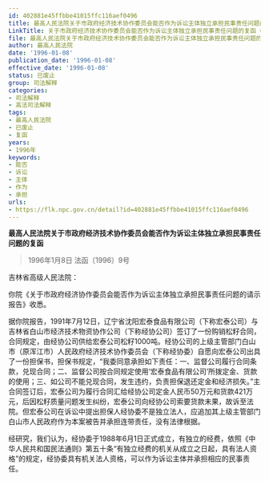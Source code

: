 ```yaml
---
id: 402881e45ffbbe41015ffc116aef0496
title: 最高人民法院关于市政府经济技术协作委员会能否作为诉讼主体独立承担民事责任问题的复函
LinkTitle: 关于市政府经济技术协作委员会能否作为诉讼主体独立承担民事责任问题的复函（1996）
file: 最高人民法院关于市政府经济技术协作委员会能否作为诉讼主体独立承担民事责任问题的复函_19960108_402881e45ffbbe41015ffc116aef0496.docx
author: 最高人民法院
date: '1996-01-08'
publication_date: '1996-01-08'
effective_date: '1996-01-08'
status: 已废止
group: 司法解释
categories:
- 司法解释
- 高法司法解释
tags:
- 最高人民法院
- 已废止
- 复函
years:
- 1996年
keywords:
- 能否
- 诉讼
- 主体
- 作为
- 承担
urls:
- https://flk.npc.gov.cn/detail?id=402881e45ffbbe41015ffc116aef0496
---
```


**最高人民法院关于市政府经济技术协作委员会能否作为诉讼主体独立承担民事责任问题的复函**

> 1996年1月8日 法函〔1996〕9号

吉林省高级人民法院：

你院《关于市政府经济协作委员会能否作为诉讼主体独立承担民事责任问题的请示报告》收悉。

据你院报告，1991年7月12日，辽宁省沈阳宏泰食品有限公司（下称宏泰公司）与吉林省白山市经济技术物资协作公司（下称经协公司）签订了一份购销松籽合同，合同规定，由经协公司供给宏泰公司松籽1000吨。经协公司的上级主管部门白山市（原浑江市）人民政府经济技术协作委员会（下称经协委）自愿向宏泰公司出具了一份担保书，担保书规定，“我委同意承担如下责任：一、监督公司履行合同条款，兑现合同；二、监督公司按合同规定使用‘宏泰食品有限公司’所拨定金、货款的使用；三、如公司不能兑现合同，发生违约，负责担保退还定金和经济损失。”主合同签订后，宏泰公司为履行合同汇给经协公司定金人民币50万元和货款421万元，后因松籽质量问题发生纠纷，宏泰公司向经协公司索要货款未果，故诉至法院。但宏泰公司在诉讼中提出担保人经协委不是独立法人，应追加其上级主管部门白山市人民政府作为本案被告并承担连带责任，没有法律根据。

经研究，我们认为，经协委于1988年6月1日正式成立，有独立的经费，依照《中华人民共和国民法通则》第五十条“有独立经费的机关从成立之日起，具有法人资格”的规定，经协委具有机关法人资格，可以作为诉讼主体并承担相应的民事责任。
